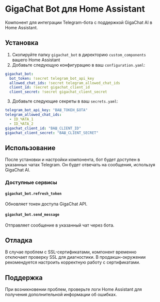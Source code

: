 # GigaChat Bot для Home Assistant

Компонент для интеграции Telegram-бота с поддержкой GigaChat AI в Home Assistant.

## Установка

1. Скопируйте папку `gigachat_bot` в директорию `custom_components` вашего Home Assistant
2. Добавьте следующую конфигурацию в ваш `configuration.yaml`:

```yaml
gigachat_bot:
  bot_token: !secret telegram_bot_api_key
  allowed_chat_ids: !secret telegram_allowed_chat_ids
  client_id: !secret gigachat_client_id
  client_secret: !secret gigachat_client_secret
```

3. Добавьте следующие секреты в ваш `secrets.yaml`:

```yaml
telegram_bot_api_key: "ВАШ_ТОКЕН_БОТА"
telegram_allowed_chat_ids:
  - ID_ЧАТА_1
  - ID_ЧАТА_2
gigachat_client_id: "ВАШ_CLIENT_ID"
gigachat_client_secret: "ВАШ_CLIENT_SECRET"
```

## Использование

После установки и настройки компонента, бот будет доступен в указанных чатах Telegram. Он будет отвечать на сообщения, используя GigaChat AI.

### Доступные сервисы

#### `gigachat_bot.refresh_token`
Обновляет токен доступа GigaChat API.

#### `gigachat_bot.send_message`
Отправляет сообщение в указанный чат через бота.

## Отладка

В случае проблем с SSL-сертификатами, компонент временно отключает проверку SSL для диагностики. В продакшн-окружении рекомендуется настроить корректную работу с сертификатами.

## Поддержка

При возникновении проблем, проверьте логи Home Assistant для получения дополнительной информации об ошибках.
